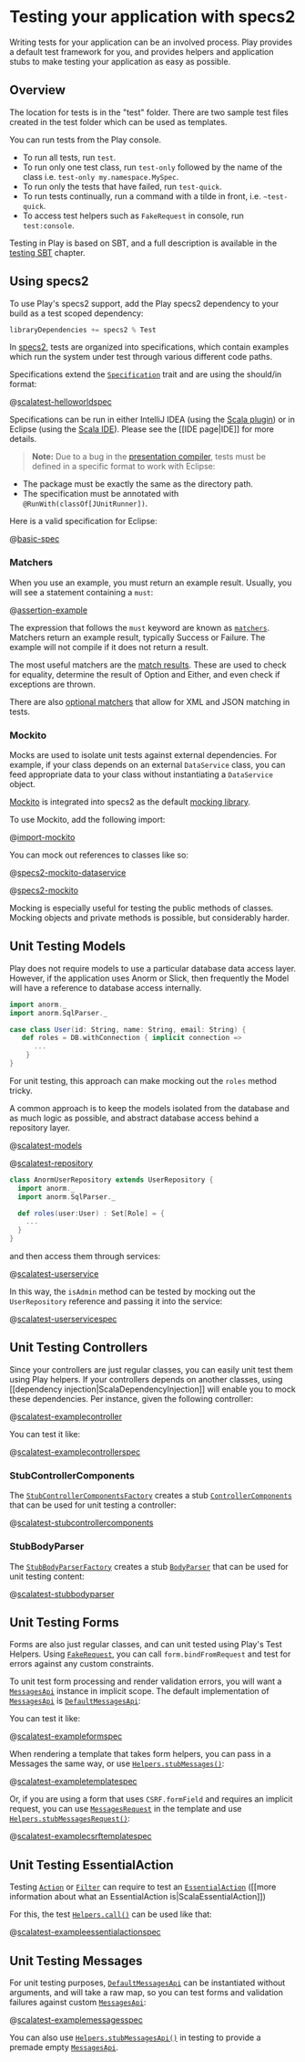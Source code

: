 <!--- Copyright (C) 2009-2018 Lightbend Inc. <https://www.lightbend.com> -->
# Testing your application with specs2

Writing tests for your application can be an involved process.  Play provides a default test framework for you, and provides helpers and application stubs to make testing your application as easy as possible.

## Overview

The location for tests is in the "test" folder.  There are two sample test files created in the test folder which can be used as templates.

You can run tests from the Play console.

* To run all tests, run `test`.
* To run only one test class, run `test-only` followed by the name of the class i.e. `test-only my.namespace.MySpec`.
* To run only the tests that have failed, run `test-quick`.
* To run tests continually, run a command with a tilde in front, i.e. `~test-quick`.
* To access test helpers such as `FakeRequest` in console, run `test:console`.

Testing in Play is based on SBT, and a full description is available in the [testing SBT](https://www.scala-sbt.org/0.13/docs/Testing.html) chapter.

## Using specs2

To use Play's specs2 support, add the Play specs2 dependency to your build as a test scoped dependency:

```scala
libraryDependencies += specs2 % Test
```

In [specs2](https://etorreborre.github.io/specs2/), tests are organized into specifications, which contain examples which run the system under test through various different code paths.

Specifications extend the [`Specification`](https://etorreborre.github.io/specs2/api/SPECS2-3.6.6/index.html#org.specs2.mutable.Specification) trait and are using the should/in format:

@[scalatest-helloworldspec](code/specs2/HelloWorldSpec.scala)

Specifications can be run in either IntelliJ IDEA (using the [Scala plugin](https://blog.jetbrains.com/scala/)) or in Eclipse (using the [Scala IDE](http://scala-ide.org/)).  Please see the [[IDE page|IDE]] for more details.

> **Note:** Due to a bug in the [presentation compiler](https://scala-ide-portfolio.assembla.com/spaces/scala-ide/support/tickets/1001843-specs2-tests-with-junit-runner-are-not-recognized-if-there-is-package-directory-mismatch#/activity/ticket:), tests must be defined in a specific format to work with Eclipse:

* The package must be exactly the same as the directory path.
* The specification must be annotated with `@RunWith(classOf[JUnitRunner])`.

Here is a valid specification for Eclipse:

@[basic-spec](code/models/UserSpec.scala)

### Matchers

When you use an example, you must return an example result. Usually, you will see a statement containing a `must`:

@[assertion-example](code/models/UserSpec.scala)

The expression that follows the `must` keyword are known as [`matchers`](https://etorreborre.github.io/specs2/guide/SPECS2-3.6.6/org.specs2.guide.Matchers.html). Matchers return an example result, typically Success or Failure.  The example will not compile if it does not return a result.

The most useful matchers are the [match results](https://etorreborre.github.io/specs2/guide/SPECS2-3.6.6/org.specs2.guide.Matchers.html#out-of-the-box). These are used to check for equality, determine the result of Option and Either, and even check if exceptions are thrown.

There are also [optional matchers](https://etorreborre.github.io/specs2/guide/SPECS2-3.6.6/org.specs2.guide.Matchers.html#optional) that allow for XML and JSON matching in tests.

### Mockito

Mocks are used to isolate unit tests against external dependencies.  For example, if your class depends on an external `DataService` class, you can feed appropriate data to your class without instantiating a `DataService` object.

[Mockito](https://github.com/mockito/mockito) is integrated into specs2 as the default [mocking library](https://etorreborre.github.io/specs2/guide/SPECS2-3.6.6/org.specs2.guide.UseMockito.html).

To use Mockito, add the following import:

@[import-mockito](code/models/UserSpec.scala)

You can mock out references to classes like so:

@[specs2-mockito-dataservice](code/specs2/ExampleMockitoSpec.scala)

@[specs2-mockito](code/specs2/ExampleMockitoSpec.scala)

Mocking is especially useful for testing the public methods of classes.  Mocking objects and private methods is possible, but considerably harder.

## Unit Testing Models

Play does not require models to use a particular database data access layer.  However, if the application uses Anorm or Slick, then frequently the Model will have a reference to database access internally.

```scala
import anorm._
import anorm.SqlParser._

case class User(id: String, name: String, email: String) {
   def roles = DB.withConnection { implicit connection =>
      ...
    }
}
```

For unit testing, this approach can make mocking out the `roles` method tricky.

A common approach is to keep the models isolated from the database and as much logic as possible, and abstract database access behind a repository layer.

@[scalatest-models](code/models/User.scala)

@[scalatest-repository](code/services/UserRepository.scala)

```scala
class AnormUserRepository extends UserRepository {
  import anorm._
  import anorm.SqlParser._

  def roles(user:User) : Set[Role] = {
    ...
  }
}
```

and then access them through services:

@[scalatest-userservice](code/services/UserService.scala)

In this way, the `isAdmin` method can be tested by mocking out the `UserRepository` reference and passing it into the service:

@[scalatest-userservicespec](code/specs2/UserServiceSpec.scala)

## Unit Testing Controllers

Since your controllers are just regular classes, you can easily unit test them using Play helpers. If your controllers depends on another classes, using [[dependency injection|ScalaDependencyInjection]] will enable you to mock these dependencies. Per instance, given the following controller:

@[scalatest-examplecontroller](code/specs2/ExampleControllerSpec.scala)

You can test it like:

@[scalatest-examplecontrollerspec](code/specs2/ExampleControllerSpec.scala)

### StubControllerComponents

The [`StubControllerComponentsFactory`](api/scala/play/api/test/StubControllerComponentsFactory.html) creates a stub [`ControllerComponents`](api/scala/play/api/mvc/ControllerComponents.html) that can be used for unit testing a controller:

@[scalatest-stubcontrollercomponents](code/specs2/ExampleHelpersSpec.scala)

### StubBodyParser

The [`StubBodyParserFactory`](api/scala/play/api/test/StubBodyParserFactory.html) creates a stub [`BodyParser`](api/scala/play/api/mvc/BodyParser.html) that can be used for unit testing content:

@[scalatest-stubbodyparser](code/specs2/ExampleHelpersSpec.scala)

## Unit Testing Forms

Forms are also just regular classes, and can unit tested using Play's Test Helpers. Using [`FakeRequest`](api/scala/play/api/test/FakeRequest.html), you can call `form.bindFromRequest` and test for errors against any custom constraints.

To unit test form processing and render validation errors, you will want a [`MessagesApi`](api/scala/play/api/i18n/MessagesApi.html) instance in implicit scope.  The default implementation of [`MessagesApi`](api/scala/play/api/i18n/MessagesApi.html) is [`DefaultMessagesApi`](api/scala/play/api/i18n/DefaultMessagesApi.html):
  
You can test it like:

@[scalatest-exampleformspec](code/specs2/ExampleControllerSpec.scala)

When rendering a template that takes form helpers, you can pass in a Messages the same way, or use [`Helpers.stubMessages()`](api/scala/play/api/test/Helpers$.html#stubMessages\(messagesApi:play.api.i18n.MessagesApi,requestHeader:play.api.mvc.RequestHeader\):play.api.i18n.Messages):

@[scalatest-exampletemplatespec](code/specs2/ExampleControllerSpec.scala)

Or, if you are using a form that uses `CSRF.formField` and requires an implicit request, you can use [`MessagesRequest`](api/scala/play/api/mvc/MessagesRequest.html) in the template and use [`Helpers.stubMessagesRequest()`](api/scala/play/api/test/Helpers$.html#stubMessagesRequest\(messagesApi:play.api.i18n.MessagesApi,request:play.api.mvc.Request[play.api.mvc.AnyContentAsEmpty.type]\):play.api.mvc.MessagesRequest[play.api.mvc.AnyContentAsEmpty.type]):

@[scalatest-examplecsrftemplatespec](code/specs2/ExampleControllerSpec.scala)

## Unit Testing EssentialAction

Testing [`Action`](api/scala/play/api/mvc/Action.html) or [`Filter`](api/scala/play/api/mvc/Filter.html) can require to test an [`EssentialAction`](api/scala/play/api/mvc/EssentialAction.html) ([[more information about what an EssentialAction is|ScalaEssentialAction]])

For this, the test [`Helpers.call()`](api/scala/play/api/test/Helpers$.html#call[T]\(action:play.api.mvc.EssentialAction,rh:play.api.mvc.RequestHeader,body:T\)\(implicitw:play.api.http.Writeable[T],implicitmat:akka.stream.Materializer\):scala.concurrent.Future[play.api.mvc.Result]) can be used like that:

@[scalatest-exampleessentialactionspec](code/specs2/ExampleEssentialActionSpec.scala)

## Unit Testing Messages

For unit testing purposes, [`DefaultMessagesApi`](api/scala/play/api/i18n/DefaultMessagesApi.html) can be instantiated without arguments, and will take a raw map, so you can test forms and validation failures against custom [`MessagesApi`](api/scala/play/api/i18n/MessagesApi.html):

@[scalatest-examplemessagesspec](code/specs2/ExampleMessagesSpec.scala)

You can also use [`Helpers.stubMessagesApi()`](api/scala/play/api/test/Helpers$.html#stubMessagesApi\(messages:Map[String,Map[String,String]],langs:play.api.i18n.Langs,langCookieName:String,langCookieSecure:Boolean,langCookieHttpOnly:Boolean,httpConfiguration:play.api.http.HttpConfiguration\):play.api.i18n.MessagesApi) in testing to provide a premade empty [`MessagesApi`](api/scala/play/api/i18n/MessagesApi.html).
